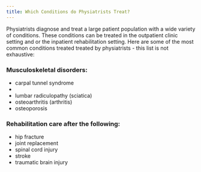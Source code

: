 ```yaml
---
title: Which Conditions do Physiatrists Treat?
---
```


Physiatrists diagnose and treat a large patient population with a wide variety of conditions. These conditions can be treated in the outpatient clinic setting and or the inpatient rehabilitation setting. Here are some of the most common conditions treated treated by physiatrists - this list is not exhaustive:  

### Musculoskeletal disorders:


- carpal tunnel syndrome
-
- lumbar radiculopathy (sciatica)
- osteoarthritis (arthritis)
- osteoporosis

### Rehabilitation care after the following:

- hip fracture
- joint replacement
- spinal cord injury
- stroke
- traumatic brain injury
